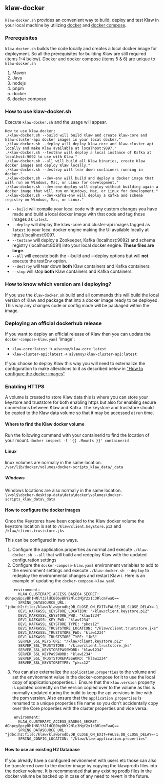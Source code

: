 ## klaw-docker

`klaw-docker.sh` provides an convenient way to build, deploy and test Klaw in your local machine by utilizing [docker](https://www.docker.com/) and [docker compose](https://docs.docker.com/compose/).

### Prerequisites

`klaw-docker.sh` builds the code locally and creates a local docker image for deployment.
So all the prerequisites for building Klaw are still required (items 1-4 below). Docker and docker compose (items 5 & 6) are unique to `klaw-docker.sh`

1. Maven
2. Java
3. nodejs
4. pnpm
5. docker
6. docker compose

### How to use klaw-docker.sh

Execute `klaw-docker.sh` and the usage will appear.

```
How to use klaw-docker:
./klaw-docker.sh --build will build Klaw and create klaw-core and klaw-cluster-api docker images in your local docker."
./klaw-docker.sh --deploy will deploy klaw-core and klaw-cluster-api locally and make Klaw available at localhost:9097."
./klaw-docker.sh --testEnv will deploy a local instance of Kafka at localhost:9092 to use with Klaw."
./klaw-docker.sh --all will build all Klaw binaries, create Klaw docker images and deploy Klaw locally."
./klaw-docker.sh --destroy will tear down containers running in docker."
./klaw-docker.sh --dev-env will build and deploy a docker image that will run on Windows, Mac, or Linux for development."
./klaw-docker.sh --dev-env-deploy will deploy without building again a docker image that will run on Windows, Mac, or Linux for development."
./klaw-docker.sh --dev-kafka-env will deploy a Kafka and schema registry on Windows, Mac, or Linux."
```

- `--build` will compile your local code with any custom changes you have made and build a local docker image with that code and tag those images as `latest`.
- `--deploy` will deploy the klaw-core and cluster-api images tagged as `latest` to your local docker engine making the UI available locally at http://localhost:9097.
- `--testEnv` will deploy a Zookeeper, Kafka (localhost:9092) and schema registry (localhost:8081) into your local docker engine. **These files are large**.
- `--all` will execute both the --build and --deploy options but will **not** execute the testEnv option.
- `--destroy` will tear down **both** Klaw containers and Kafka containers.
- `--stop` will stop **both** Klaw containers and Kafka containers.

### How to know which version am I deploying?

If you use the `klaw-docker.sh` build and all commands this will build the local version of Klaw and package that into a docker image ready to be deployed.
This way any changes code or config made will be packaged within the image.

### Deploying an official dockerhub release

If you want to deploy an official release of Klaw then you can update the `docker-compose-klaw.yaml` 'image':

- `klaw-core:latest` -> `aivenoy/klaw-core:latest`
- `klaw-cluster-api:latest` -> `aivenoy/klaw-cluster-api:latest`

If you choose to deploy Klaw this way you will need to externalize the configuration to make alterations to it as described below in ["How to configure the docker images"](README.md#how-to-configure-the-docker-images)

### Enabling HTTPS

A volume is created to store Klaw data this is where you can store your keystore and truststore for both enabling https but also for enabling secure connections between Klaw and Kafka.
The keystore and truststore should be copied to the Klaw data volume so that it may be accessed at run time.

#### Where to find the Klaw docker volume

Run the following command with your containerId to find the location of your mount. `docker inspect -f '{{ .Mounts }}' containerid`

#### Linux

linux volumes are normally in the same location.  
`/var/lib/docker/volumes/docker-scripts_klaw_data/_data`

##### Windows

Windows locations are also normally in the same location.  
`\\wsl$\docker-desktop-data\data\docker\volumes\docker-scripts_klaw_data\_data`

#### How to configure the docker images

Once the Keystores have been copied to the Klaw docker volume the keystore location is set to `/klaw/client.keystore.p12` and `/klaw/client.truststore.jks`

This can be configured in two ways.

1. Configure the application.properties as normal and execute `./klaw-docker.sh --all` that will build and redeploy Klaw with the updated configuration settings
2. Configure the `docker-compose-klaw.yaml` environment variables to add to the environment settings and execute `./klaw-docker.sh --deploy` to redeploy the environmental changes and restart Klaw
   i. Here is an example of updating the `docker-compose-klaw.yaml`

```
    environment:
      KLAW_CLUSTERAPI_ACCESS_BASE64_SECRET: dGhpcyBpcyBhIHNlY3JldCB0byBhY2Nlc3MgY2x1c3RlcmFwaQ==
      SPRING_DATASOURCE_URL: "jdbc:h2:file:/klaw/klawprodb;DB_CLOSE_ON_EXIT=FALSE;DB_CLOSE_DELAY=-1;MODE=MySQL;CASE_INSENSITIVE_IDENTIFIERS=TRUE;"
      DEV1_KAFKASSL_KEYSTORE_LOCATION: "/klaw/client.keystore.p12"
      DEV1_KAFKASSL_KEYSTORE_PWD: "klaw1234"
      DEV1_KAFKASSL_KEY_PWD: "klaw1234"
      DEV1_KAFKASSL_KEYSTORE_TYPE: "pkcs12"
      DEV1_KAFKASSL_TRUSTSTORE_LOCATION: "/klaw/client.truststore.jks"
      DEV1_KAFKASSL_TRUSTSTORE_PWD: "klaw1234"
      DEV1_KAFKASSL_TRUSTSTORE_TYPE: "JKS"
      SERVER_SSL_KEYSTORE: "/klaw/client.keystore.p12"
      SERVER_SSL_TRUSTSTORE: "/klaw/client.truststore.jks"
      SERVER_SSL_KEYSTOREPASSWORD: "klaw1234"
      SERVER_SSL_KEYPASSWORD: "klaw1234"
      SERVER_SSL_TRUSTSTOREPASSWORD: "klaw1234"
      SERVER_SSL_KEYSTORETYPE: "pkcs12"
```

3. You can also externalize the `application.properties` to the volume and set the environment value in the docker-compose for it to use the local copy of application.properties.
   i. Ensure that the `klaw.version` property is updated correctly on the version copied over to the volume as this is normally updated during the build to keep the api versions in line with the pom version.
   Also ensure that the `application.properties` is renamed to a unique properties file name so you don't accidentally copy over the Core properties with the cluster properties and vice versa.

```
    environment:
      KLAW_CLUSTERAPI_ACCESS_BASE64_SECRET: dGhpcyBpcyBhIHNlY3JldCB0byBhY2Nlc3MgY2x1c3RlcmFwaQ==
      SPRING_DATASOURCE_URL: "jdbc:h2:file:/klaw/klawprodb;DB_CLOSE_ON_EXIT=FALSE;DB_CLOSE_DELAY=-1;MODE=MySQL;CASE_INSENSITIVE_IDENTIFIERS=TRUE;"
      SPRING_CONFIG_LOCATION: "/klaw/klaw-application.properties"
```

#### How to use an existing H2 Database

If you already have a configured environment with users etc those can also be transferred over to the docker image by copying the klawprodb files into the docker volume.
It is recommended that any existing prodb files in the docker volume be backed up in case of any need to revert in the future.
